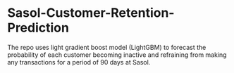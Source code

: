 # Sasol-Customer-Retention-Prediction
The repo uses light gradient boost model (LightGBM) to forecast the probability of each customer becoming inactive and refraining from making any transactions for a period of 90 days at Sasol.
